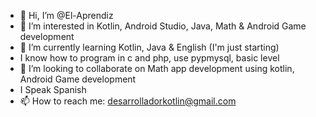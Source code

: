 - 👋 Hi, I’m @El-Aprendiz
- 👀 I’m interested in Kotlin, Android Studio, Java, Math & Android Game development
- 🌱 I’m currently learning Kotlin, Java & English (I'm just starting)
- I know how to program in c and php, use pypmysql, basic level
- 💞️ I’m looking to collaborate on Math app development using kotlin, Android Game development 
- I Speak Spanish
- 📫 How to reach me: desarrolladorkotlin@gmail.com 

<!---
El-Aprendiz/El-Aprendiz is a ✨ special ✨ repository because its `README.md` (this file) appears on your GitHub profile.
You can click the Preview link to take a look at your changes.
--->
